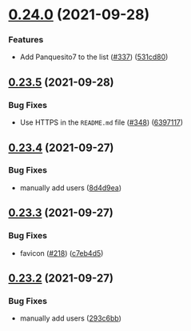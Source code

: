 # [0.24.0](https://github.com/EddieHubCommunity/LinkFree/compare/v0.23.5...v0.24.0) (2021-09-28)


### Features

* Add Panquesito7 to the list ([#337](https://github.com/EddieHubCommunity/LinkFree/issues/337)) ([531cd80](https://github.com/EddieHubCommunity/LinkFree/commit/531cd80e21a2c9eb07786f34732d607c208e3cfe))



## [0.23.5](https://github.com/EddieHubCommunity/LinkFree/compare/v0.23.4...v0.23.5) (2021-09-28)


### Bug Fixes

* Use HTTPS in the `README.md` file ([#348](https://github.com/EddieHubCommunity/LinkFree/issues/348)) ([6397117](https://github.com/EddieHubCommunity/LinkFree/commit/63971178f373f87ec2f1175ea6dfc60c044b0d27))



## [0.23.4](https://github.com/EddieHubCommunity/LinkFree/compare/v0.23.3...v0.23.4) (2021-09-27)


### Bug Fixes

* manually add users ([8d4d9ea](https://github.com/EddieHubCommunity/LinkFree/commit/8d4d9ea7b03aaf9d246f7a07edc3a98e29c42278))



## [0.23.3](https://github.com/EddieHubCommunity/LinkFree/compare/v0.23.2...v0.23.3) (2021-09-27)


### Bug Fixes

* favicon ([#218](https://github.com/EddieHubCommunity/LinkFree/issues/218)) ([c7eb4d5](https://github.com/EddieHubCommunity/LinkFree/commit/c7eb4d5cdf42bb295bcf299b04988b9862cf8c72))



## [0.23.2](https://github.com/EddieHubCommunity/LinkFree/compare/v0.23.1...v0.23.2) (2021-09-27)


### Bug Fixes

* manually add users ([293c6bb](https://github.com/EddieHubCommunity/LinkFree/commit/293c6bb0c1faa1b5b65dc5b303859f10de8d0f2f))



